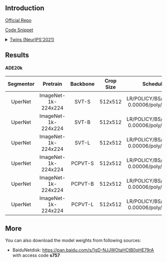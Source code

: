 ## Introduction

<a href="https://github.com/Meituan-AutoML/Twins">Official Repo</a>

<a href="https://github.com/SegmentationBLWX/sssegmentation/blob/main/ssseg/modules/models/backbones/twins.py">Code Snippet</a>

<details>
<summary align="left"><a href="https://arxiv.org/pdf/2104.13840.pdf">Twins (NeurIPS'2021)</a></summary>

```latex
@article{chu2021twins,
    title={Twins: Revisiting spatial attention design in vision transformers},
    author={Chu, Xiangxiang and Tian, Zhi and Wang, Yuqing and Zhang, Bo and Ren, Haibing and Wei, Xiaolin and Xia, Huaxia and Shen, Chunhua},
    journal={arXiv preprint arXiv:2104.13840},
    year={2021}
}
```

</details>


## Results

#### ADE20k

| Segmentor     | Pretrain               | Backbone    | Crop Size  | Schedule                                | Train/Eval Set  | mIoU   | Download                                                                                                                                                                                                                                                                                                                                                                             |
| :-:           | :-:                    | :-:         | :-:        | :-:                                     | :-:             | :-:    | :-:                                                                                                                                                                                                                                                                                                                                                                                  |
| UperNet       | ImageNet-1k-224x224    | SVT-S       | 512x512    | LR/POLICY/BS/EPOCH: 0.00006/poly/16/130 | train/val       | 46.16% | [cfg](https://raw.githubusercontent.com/SegmentationBLWX/sssegmentation/main/ssseg/configs/upernet/upernet_svtsmall_ade20k.py) &#124; [model](https://github.com/SegmentationBLWX/modelstore/releases/download/ssseg_twins/upernet_svtsmall_ade20k.pth) &#124; [log](https://github.com/SegmentationBLWX/modelstore/releases/download/ssseg_twins/upernet_svtsmall_ade20k.log)       |
| UperNet       | ImageNet-1k-224x224    | SVT-B       | 512x512    | LR/POLICY/BS/EPOCH: 0.00006/poly/16/130 | train/val       | 48.05% | [cfg](https://raw.githubusercontent.com/SegmentationBLWX/sssegmentation/main/ssseg/configs/upernet/upernet_svtbase_ade20k.py) &#124; [model](https://github.com/SegmentationBLWX/modelstore/releases/download/ssseg_twins/upernet_svtbase_ade20k.pth) &#124; [log](https://github.com/SegmentationBLWX/modelstore/releases/download/ssseg_twins/upernet_svtbase_ade20k.log)          |
| UperNet       | ImageNet-1k-224x224    | SVT-L       | 512x512    | LR/POLICY/BS/EPOCH: 0.00006/poly/16/130 | train/val       | 49.80% | [cfg](https://raw.githubusercontent.com/SegmentationBLWX/sssegmentation/main/ssseg/configs/upernet/upernet_svtlarge_ade20k.py) &#124; [model](https://github.com/SegmentationBLWX/modelstore/releases/download/ssseg_twins/upernet_svtlarge_ade20k.pth) &#124; [log](https://github.com/SegmentationBLWX/modelstore/releases/download/ssseg_twins/upernet_svtlarge_ade20k.log)       |
| UperNet       | ImageNet-1k-224x224    | PCPVT-S     | 512x512    | LR/POLICY/BS/EPOCH: 0.00006/poly/16/130 | train/val       | 46.07% | [cfg](https://raw.githubusercontent.com/SegmentationBLWX/sssegmentation/main/ssseg/configs/upernet/upernet_pcpvtsmall_ade20k.py) &#124; [model](https://github.com/SegmentationBLWX/modelstore/releases/download/ssseg_twins/upernet_pcpvtsmall_ade20k.pth) &#124; [log](https://github.com/SegmentationBLWX/modelstore/releases/download/ssseg_twins/upernet_pcpvtsmall_ade20k.log) |
| UperNet       | ImageNet-1k-224x224    | PCPVT-B     | 512x512    | LR/POLICY/BS/EPOCH: 0.00006/poly/16/130 | train/val       | 48.06% | [cfg](https://raw.githubusercontent.com/SegmentationBLWX/sssegmentation/main/ssseg/configs/upernet/upernet_pcpvtbase_ade20k.py) &#124; [model](https://github.com/SegmentationBLWX/modelstore/releases/download/ssseg_twins/upernet_pcpvtbase_ade20k.pth) &#124; [log](https://github.com/SegmentationBLWX/modelstore/releases/download/ssseg_twins/upernet_pcpvtbase_ade20k.log)    |
| UperNet       | ImageNet-1k-224x224    | PCPVT-L     | 512x512    | LR/POLICY/BS/EPOCH: 0.00006/poly/16/130 | train/val       | 49.35% | [cfg](https://raw.githubusercontent.com/SegmentationBLWX/sssegmentation/main/ssseg/configs/upernet/upernet_pcpvtlarge_ade20k.py) &#124; [model](https://github.com/SegmentationBLWX/modelstore/releases/download/ssseg_twins/upernet_pcpvtlarge_ade20k.pth) &#124; [log](https://github.com/SegmentationBLWX/modelstore/releases/download/ssseg_twins/upernet_pcpvtlarge_ade20k.log) |


## More

You can also download the model weights from following sources:

- BaiduNetdisk: https://pan.baidu.com/s/1gD-NJJWOtaHCtB0qHE79rA with access code **s757**